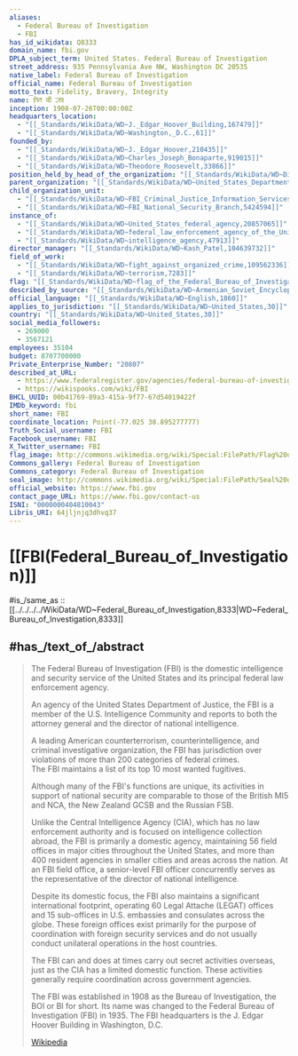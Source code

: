 ```yaml
---
aliases:
  - Federal Bureau of Investigation
  - FBI
has_id_wikidata: Q8333
domain_name: fbi.gov
DPLA_subject_term: United States. Federal Bureau of Investigation
street_address: 935 Pennsylvania Ave NW, Washington DC 20535
native_label: Federal Bureau of Investigation
official_name: Federal Bureau of Investigation
motto_text: Fidelity, Bravery, Integrity
name: ꠄꠙ ꠛꠤ ꠀꠁ
inception: 1908-07-26T00:00:00Z
headquarters_location:
  - "[[_Standards/WikiData/WD~J._Edgar_Hoover_Building,167479]]"
  - "[[_Standards/WikiData/WD~Washington,_D.C.,61]]"
founded_by:
  - "[[_Standards/WikiData/WD~J._Edgar_Hoover,210435]]"
  - "[[_Standards/WikiData/WD~Charles_Joseph_Bonaparte,919015]]"
  - "[[_Standards/WikiData/WD~Theodore_Roosevelt,33866]]"
position_held_by_head_of_the_organization: "[[_Standards/WikiData/WD~Director_of_the_Federal_Bureau_of_Investigation,1057168]]"
parent_organization: "[[_Standards/WikiData/WD~United_States_Department_of_Justice,1553390]]"
child_organization_unit:
  - "[[_Standards/WikiData/WD~FBI_Criminal_Justice_Information_Services_Division,5424573]]"
  - "[[_Standards/WikiData/WD~FBI_National_Security_Branch,5424594]]"
instance_of:
  - "[[_Standards/WikiData/WD~United_States_federal_agency,20857065]]"
  - "[[_Standards/WikiData/WD~federal_law_enforcement_agency_of_the_United_States,20858006]]"
  - "[[_Standards/WikiData/WD~intelligence_agency,47913]]"
director_manager: "[[_Standards/WikiData/WD~Kash_Patel,104639732]]"
field_of_work:
  - "[[_Standards/WikiData/WD~fight_against_organized_crime,109562336]]"
  - "[[_Standards/WikiData/WD~terrorism,7283]]"
flag: "[[_Standards/WikiData/WD~flag_of_the_Federal_Bureau_of_Investigation,113518795]]"
described_by_source: "[[_Standards/WikiData/WD~Armenian_Soviet_Encyclopedia,_vol._6,124737633]]"
official_language: "[[_Standards/WikiData/WD~English,1860]]"
applies_to_jurisdiction: "[[_Standards/WikiData/WD~United_States,30]]"
country: "[[_Standards/WikiData/WD~United_States,30]]"
social_media_followers:
  - 269000
  - 3567121
employees: 35104
budget: 8707700000
Private_Enterprise_Number: "20807"
described_at_URL:
  - https://www.federalregister.gov/agencies/federal-bureau-of-investigation
  - https://wikispooks.com/wiki/FBI
BHCL_UUID: 00b41769-89a3-415a-9f77-67d54019422f
IMDb_keyword: fbi
short_name: FBI
coordinate_location: Point(-77.025 38.895277777)
Truth_Social_username: FBI
Facebook_username: FBI
X_Twitter_username: FBI
flag_image: http://commons.wikimedia.org/wiki/Special:FilePath/Flag%20of%20the%20Federal%20Bureau%20of%20Investigation.svg
Commons_gallery: Federal Bureau of Investigation
Commons_category: Federal Bureau of Investigation
seal_image: http://commons.wikimedia.org/wiki/Special:FilePath/Seal%20of%20the%20Federal%20Bureau%20of%20Investigation.svg
official_website: https://www.fbi.gov
contact_page_URL: https://www.fbi.gov/contact-us
ISNI: "0000000404810043"
Libris_URI: 64jljnjq3dhvq37
---
```


# [[FBI(Federal_Bureau_of_Investigation)]] 

#is_/same_as :: [[../../../../WikiData/WD~Federal_Bureau_of_Investigation,8333|WD~Federal_Bureau_of_Investigation,8333]] 

## #has_/text_of_/abstract 

> The Federal Bureau of Investigation (FBI) is the domestic intelligence 
> and security service of the United States and its principal federal law enforcement agency. 
> 
> An agency of the United States Department of Justice, 
> the FBI is a member of the U.S. Intelligence Community 
> and reports to both the attorney general and the director of national intelligence. 
> 
> A leading American counterterrorism, counterintelligence, and criminal investigative organization, 
> the FBI has jurisdiction over violations of more than 200 categories of federal crimes.  
> The FBI maintains a list of its top 10 most wanted fugitives.
>
> Although many of the FBI's functions are unique, 
> its activities in support of national security are comparable to those of the British MI5 and NCA, 
> the New Zealand GCSB and the Russian FSB. 
> 
> Unlike the Central Intelligence Agency (CIA), which has no law enforcement authority 
> and is focused on intelligence collection abroad, the FBI is primarily a domestic agency, 
> maintaining 56 field offices in major cities throughout the United States, 
> and more than 400 resident agencies in smaller cities and areas across the nation. 
> At an FBI field office, 
> a senior-level FBI officer concurrently serves as the representative of the director of national intelligence.
>
> Despite its domestic focus, the FBI also maintains a significant international footprint, 
> operating 60 Legal Attache (LEGAT) offices 
> and 15 sub-offices in U.S. embassies and consulates across the globe. 
> These foreign offices exist primarily for the purpose of coordination with foreign security services 
> and do not usually conduct unilateral operations in the host countries. 
> 
> The FBI can and does at times carry out secret activities overseas, 
> just as the CIA has a limited domestic function. 
> These activities generally require coordination across government agencies.
>
> The FBI was established in 1908 as the Bureau of Investigation, the BOI or BI for short. 
> Its name was changed to the Federal Bureau of Investigation (FBI) in 1935. 
> The FBI headquarters is the J. Edgar Hoover Building in Washington, D.C.
>
> [Wikipedia](https://en.wikipedia.org/wiki/Federal%20Bureau%20of%20Investigation) 

